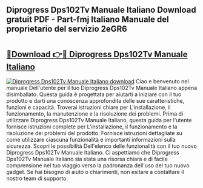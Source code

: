 ## Diprogress Dps102Tv Manuale Italiano Download gratuit PDF - Part-fmj Italiano Manuale del proprietario del servizio 2eGR6

# <h2><a href="http://dfbmlu.blite.top/?on=Diprogress+Dps102Tv+Manuale+Italiano">🔗Download 👉🔴 Diprogress Dps102Tv Manuale Italiano</a></h2>

[![Diprogress Dps102Tv Manuale Italiano download](https://i.imgur.com/lujVjoI.png)](http://dfbmlu.blite.top/?on=Diprogress+Dps102Tv+Manuale+Italiano)
Ciao e benvenuto nel manuale Dell'utente per il tuo Diprogress Dps102Tv Manuale Italiano appena disimballato. Questa guida è progettata per aiutarti a iniziare con il tuo prodotto e darti una conoscenza approfondita delle sue caratteristiche, funzioni e capacità. Troverai istruzioni chiare per L'installazione, il funzionamento, la manutenzione e la risoluzione dei problemi. Prima di utilizzare Diprogress Dps102Tv Manuale Italiano, questa guida per l'utente fornisce istruzioni complete per L'installazione, il funzionamento e la risoluzione dei problemi del prodotto. Fornisce istruzioni dettagliate su come utilizzare ciascuna funzionalità e importanti informazioni sulla sicurezza. Scopri le possibilità Dell'elenco delle funzionalità con il tuo nuovo Diprogress Dps102Tv Manuale Italiano. Ci aspettiamo che Diprogress Dps102Tv Manuale Italiano sia stata una risorsa chiara e di facile comprensione nel tuo viaggio verso la padronanza dell'uso del tuo nuovo gadget. Se hai bisogno di aiuto o chiarimenti, non esitare a contattare il nostro team di supporto.

